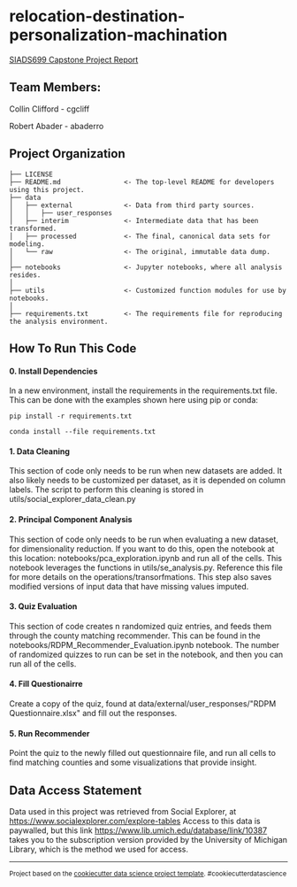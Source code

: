 relocation-destination-personalization-machination
==============================

[SIADS699 Capstone Project Report](https://docs.google.com/document/d/1FIWErmp5vROyqxZ-FWEhxqRoRkev7X2j9UK_XVgYvN8/edit)

Team Members:
------------
Collin Clifford - cgcliff

Robert Abader - abaderro

Project Organization
------------

    ├── LICENSE
    ├── README.md                <- The top-level README for developers using this project.
    ├── data
    │   ├── external             <- Data from third party sources.
    │   │   ├── user_responses
    │   ├── interim              <- Intermediate data that has been transformed.
    │   ├── processed            <- The final, canonical data sets for modeling.
    │   └── raw                  <- The original, immutable data dump.
    │
    ├── notebooks                <- Jupyter notebooks, where all analysis resides.
    │
    ├── utils                    <- Customized function modules for use by notebooks. 
    │
    ├── requirements.txt         <- The requirements file for reproducing the analysis environment.


How To Run This Code
------------
#### 0. Install Dependencies
In a new environment, install the requirements in the requirements.txt file. This can be done with the examples shown here using pip or conda:

    pip install -r requirements.txt
    
    conda install --file requirements.txt

#### 1. Data Cleaning
This section of code only needs to be run when new datasets are added. It also likely needs to be customized per dataset, as it is depended on column labels. The script to perform this cleaning is stored in utils/social_explorer_data_clean.py

#### 2. Principal Component Analysis
This section of code only needs to be run when evaluating a new dataset, for dimensionality reduction. If you want to do this, open the notebook at this location: notebooks/pca_exploration.ipynb and run all of the cells. This notebook leverages the functions in utils/se_analysis.py. Reference this file for more details on the operations/transorfmations. This step also saves modified versions of input data that have missing values imputed.

#### 3. Quiz Evaluation
This section of code creates n randomized quiz entries, and feeds them through the county matching recommender. This can be found in the notebooks/RDPM_Recommender_Evaluation.ipynb notebook. The number of randomized quizzes to run can be set in the notebook, and then you can run all of the cells.

#### 4. Fill Questionairre
Create a copy of the quiz, found at data/external/user_responses/"RDPM Questionnaire.xlsx" and fill out the responses.

#### 5. Run Recommender
Point the quiz to the newly filled out questionnaire file, and run all cells to find matching counties and some visualizations that provide insight.


Data Access Statement
------------
Data used in this project was retrieved from Social Explorer, at https://www.socialexplorer.com/explore-tables
Access to this data is paywalled, but this link https://www.lib.umich.edu/database/link/10387 takes you to the subscription version provided by the University of Michigan Library, which is the method we used for access.

--------

<p><small>Project based on the <a target="_blank" href="https://drivendata.github.io/cookiecutter-data-science/">cookiecutter data science project template</a>. #cookiecutterdatascience</small></p>
